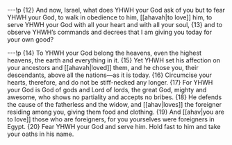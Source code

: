 ---!p
{12} And now, Israel, what does YHWH your God ask of you but to fear YHWH your God, to walk in obedience to him, [[ahavah|to love]] him, to serve YHWH your God with all your heart and with all your soul, {13} and to observe YHWH’s commands and decrees that I am giving you today for your own good?

---!p
{14} To YHWH your God belong the heavens, even the highest heavens, the earth and everything in it. {15} Yet YHWH set his affection on your ancestors and [[ahavah|loved]] them, and he chose you, their descendants, above all the nations—as it is today. {16} Circumcise your hearts, therefore, and do not be stiff-necked any longer. {17} For YHWH your God is God of gods and Lord of lords, the great God, mighty and awesome, who shows no partiality and accepts no bribes. {18} He defends the cause of the fatherless and the widow, and [[ahav|loves]] the foreigner residing among you, giving them food and clothing. {19} And [[ahav|you are to love]] those who are foreigners, for you yourselves were foreigners in Egypt. {20} Fear YHWH your God and serve him. Hold fast to him and take your oaths in his name.